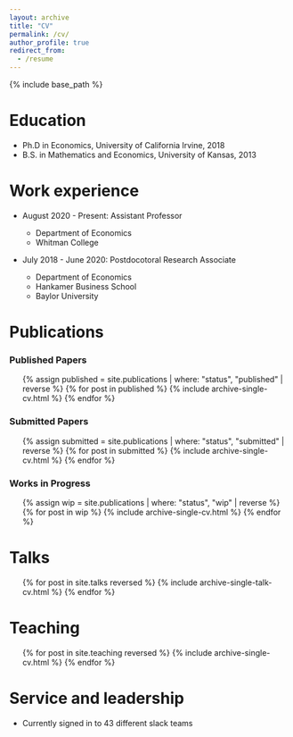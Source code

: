 ```yaml
---
layout: archive
title: "CV"
permalink: /cv/
author_profile: true
redirect_from:
  - /resume
---
```


{% include base_path %}

Education
======
* Ph.D in Economics, University of California Irvine, 2018
* B.S. in Mathematics and Economics, University of Kansas, 2013

Work experience
======
* August 2020 - Present: Assistant Professor
  * Department of Economics
  * Whitman College

* July 2018 - June 2020: Postdocotoral Research Associate
  * Department of Economics
  * Hankamer Business School
  * Baylor University

Publications
======

<h3>Published Papers</h3>
<ul>
{% assign published = site.publications | where: "status", "published" | reverse %}
{% for post in published %}
  {% include archive-single-cv.html %}
{% endfor %}
</ul>

<h3>Submitted Papers</h3>
<ul>
{% assign submitted = site.publications | where: "status", "submitted" | reverse %}
{% for post in submitted %}
  {% include archive-single-cv.html %}
{% endfor %}
</ul>

<h3>Works in Progress</h3>
<ul>
{% assign wip = site.publications | where: "status", "wip" | reverse %}
{% for post in wip %}
  {% include archive-single-cv.html %}
{% endfor %}
</ul>

  
Talks
======
  <ul>{% for post in site.talks reversed %}
    {% include archive-single-talk-cv.html  %}
  {% endfor %}</ul>
  
Teaching
======
  <ul>{% for post in site.teaching reversed %}
    {% include archive-single-cv.html %}
  {% endfor %}</ul>
  
Service and leadership
======
* Currently signed in to 43 different slack teams
